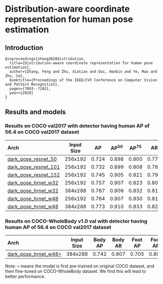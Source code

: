 # Distribution-aware coordinate representation for human pose estimation

## Introduction
```
@inproceedings{zhang2020distribution,
  title={Distribution-aware coordinate representation for human pose estimation},
  author={Zhang, Feng and Zhu, Xiatian and Dai, Hanbin and Ye, Mao and Zhu, Ce},
  booktitle={Proceedings of the IEEE/CVF Conference on Computer Vision and Pattern Recognition},
  pages={7093--7102},
  year={2020}
}
```

## Results and models

### Results on COCO val2017 with detector having human AP of 56.4 on COCO val2017 dataset

| Arch  | Input Size | AP | AP<sup>50</sup> | AP<sup>75</sup> | AR | AR<sup>50</sup> | ckpt | log |
| :----------------- | :-----------: | :------: | :------: | :------: | :------: | :------: |:------: |:------: |
| [dark_pose_resnet_50](/configs/top_down/darkpose/coco/res50_coco_256x192_dark.py) | 256x192 | 0.724 | 0.898 | 0.800 | 0.777 | 0.936 | [ckpt](https://openmmlab.oss-accelerate.aliyuncs.com/mmpose/top_down/resnet/res50_coco_256x192_dark-43379d20_20200709.pth) | [log](https://openmmlab.oss-accelerate.aliyuncs.com/mmpose/top_down/resnet/res50_coco_256x192_dark_20200709.log.json) |
| [dark_pose_resnet_101](/configs/top_down/darkpose/coco/res101_coco_256x192_dark.py) | 256x192 | 0.732 | 0.899 | 0.808 | 0.786 | 0.938 | [ckpt](https://openmmlab.oss-accelerate.aliyuncs.com/mmpose/top_down/resnet/res101_coco_256x192_dark-64d433e6_20200812.pth) | [log](https://openmmlab.oss-accelerate.aliyuncs.com/mmpose/top_down/resnet/res101_coco_256x192_dark_20200812.log.json) |
| [dark_pose_resnet_152](/configs/top_down/darkpose/coco/res152_coco_256x192_dark.py) | 256x192 | 0.745 | 0.905 | 0.821 | 0.797 | 0.942 | [ckpt](https://openmmlab.oss-accelerate.aliyuncs.com/mmpose/top_down/resnet/res152_coco_256x192_dark-ab4840d5_20200812.pth) | [log](https://openmmlab.oss-accelerate.aliyuncs.com/mmpose/top_down/resnet/res152_coco_256x192_dark_20200812.log.json) |
| [dark_pose_hrnet_w32](/configs/top_down/darkpose/coco/hrnet_w32_coco_256x192_dark.py) | 256x192 | 0.757 | 0.907 | 0.823 | 0.808 | 0.943 | [ckpt](https://openmmlab.oss-accelerate.aliyuncs.com/mmpose/top_down/hrnet/hrnet_w32_coco_256x192_dark-07f147eb_20200812.pth) | [log](https://openmmlab.oss-accelerate.aliyuncs.com/mmpose/top_down/hrnet/hrnet_w32_coco_256x192_dark_20200812.log.json) |
| [dark_pose_hrnet_w32](/configs/top_down/darkpose/coco/hrnet_w32_coco_384x288_dark.py) | 384x288 | 0.767 | 0.909 | 0.832 | 0.816 | 0.944 | [ckpt](https://openmmlab.oss-accelerate.aliyuncs.com/mmpose/top_down/hrnet/hrnet_w32_coco_384x288_dark-459422a4_20200812.pth) | [log](https://openmmlab.oss-accelerate.aliyuncs.com/mmpose/top_down/hrnet/hrnet_w32_coco_384x288_dark_20200812.log.json) |
| [dark_pose_hrnet_w48](/configs/top_down/darkpose/coco/hrnet_w48_coco_256x192_dark.py) | 256x192 | 0.764 | 0.907 | 0.830 | 0.814 | 0.943 | [ckpt](https://openmmlab.oss-accelerate.aliyuncs.com/mmpose/top_down/hrnet/hrnet_w48_coco_256x192_dark-8cba3197_20200812.pth) | [log](https://openmmlab.oss-accelerate.aliyuncs.com/mmpose/top_down/hrnet/hrnet_w48_coco_256x192_dark_20200812.log.json) |
| [dark_pose_hrnet_w48](/configs/top_down/darkpose/coco/hrnet_w48_coco_384x288_dark.py) | 384x288 | 0.773 | 0.910 | 0.833 | 0.820 | 0.946 | [ckpt](https://openmmlab.oss-accelerate.aliyuncs.com/mmpose/top_down/hrnet/hrnet_w48_coco_384x288_dark-741844ba_20200812.pth) | [log](https://openmmlab.oss-accelerate.aliyuncs.com/mmpose/top_down/hrnet/hrnet_w48_coco_384x288_dark_20200812.log.json) |

### Results on COCO-WholeBody v1.0 val with detector having human AP of 56.4 on COCO val2017 dataset

| Arch  | Input Size | Body AP | Body AR | Foot AP | Foot AR | Face AP | Face AR  | Hand AP | Hand AR | Whole AP | Whole AR | ckpt | log |
| :---- | :--------: | :-----: | :-----: | :-----: | :-----: | :-----: | :------: | :-----: | :-----: | :------: |:-------: |:------: | :------: |
| [dark_pose_hrnet_w48+](/configs/top_down/darkpose/coco-wholebody/hrnet_w48_coco_wholebody_384x288_dark.py)  | 384x288 | 0.742 | 0.807 | 0.705 | 0.804 | 0.840 | 0.892 | 0.602 | 0.694 | 0.661 | 0.743 | [ckpt](https://openmmlab.oss-accelerate.aliyuncs.com/mmpose/top_down/hrnet/hrnet_w32_coco_256x192-c78dce93_20200708.pth) | [log](https://openmmlab.oss-accelerate.aliyuncs.com/mmpose/top_down/hrnet/hrnet_w32_coco_256x192_20200708.log.json) |

Note: `+` means the model is first pre-trained on original COCO dataset, and then fine-tuned on COCO-WholeBody dataset. We find this will lead to better performance.
